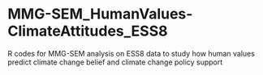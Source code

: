 # MMG-SEM_HumanValues-ClimateAttitudes_ESS8
R codes for MMG-SEM analysis on ESS8 data to study how human values predict climate change belief and climate change policy support
